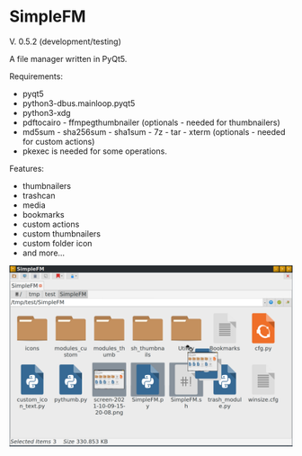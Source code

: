 # SimpleFM
V. 0.5.2 (development/testing)

A file manager written in PyQt5.

Requirements:
- pyqt5
- python3-dbus.mainloop.pyqt5
- python3-xdg
- pdftocairo - ffmpegthumbnailer (optionals - needed for thumbnailers)
- md5sum - sha256sum - sha1sum - 7z - tar - xterm (optionals - needed for custom actions)
- pkexec is needed for some operations.

Features:
- thumbnailers
- trashcan
- media
- bookmarks
- custom actions
- custom thumbnailers
- custom folder icon
- and more...


![My image](https://github.com/frank038/SimpleFM/blob/main/screenshot1.png)
